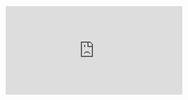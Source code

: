 <div style="position:relative;padding-bottom:48%; margin:10px">
    <iframe src="https://www.youtube.com/embed/mvVEcWapQj0?start=0" frameborder="0" allow="accelerometer; autoplay; encrypted-media; gyroscope; picture-in-picture" allowfullscreen 
    	style="position:absolute;width:100%;height:100%;"></iframe>
</div>
